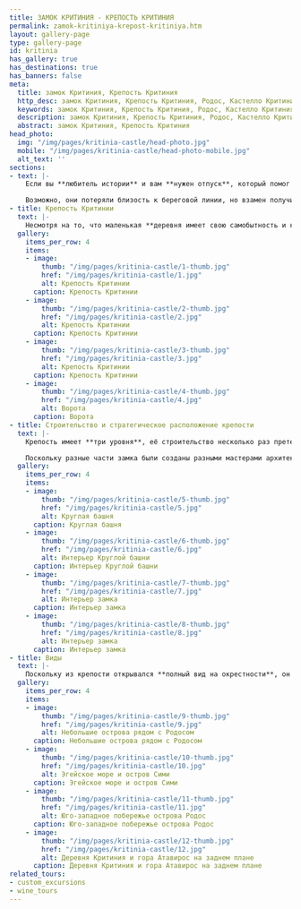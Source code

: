```yaml
---
title: ЗАМОК КРИТИНИЯ - КРЕПОСТЬ КРИТИНИЯ
permalink: zamok-kritiniya-krepost-kritiniya.htm
layout: gallery-page
type: gallery-page
id: kritinia
has_gallery: true
has_destinations: true
has_banners: false
meta:
  title: замок Критиния, Крепость Критиния
  http_desc: замок Критиния, Крепость Критиния, Родос, Кастелло Критиния, деревня Критиния, Родос, Греция
  keywords: замок Критиния, Крепость Критиния, Родос, Кастелло Критиния, деревня Критиния, Родос, Греция
  description: замок Критиния, Крепость Критиния, Родос, Кастелло Критиния, деревня Критиния, Родос, Греция
  abstract: замок Критиния, Крепость Критиния
head_photo:
  img: "/img/pages/kritinia-castle/head-photo.jpg"
  mobile: "/img/pages/kritinia-castle/head-photo-mobile.jpg"
  alt_text: ''
sections:
- text: |-
    Если вы **любитель истории** и вам **нужен отпуск**, который помог бы вам **унестись в лихую эпоху средневековых сражений**, стоит отправиться в **крепость Критинии** и одноимённую деревню, это уникальное место расположено в Греции на острове Родос. Название деревни **«Критиния»** означает **«Новый Крит»**, она была основана **переселенцами с острова Крит** и располагалась возле побережья, где сегодня находится маленькое **селение Камирос Скала**. Пиратские набеги представляли постоянную угрозу для прибрежных селений, особенно в эпоху средневековья. Таким образом жители Критинии постепенно перебрались на возвышенность в защищённое место.

    Возможно, они потеряли близость к береговой линии, но взамен получили **фантастический панорамный вид на Эгейское море**, что позволяло им обнаруживать приближающихся пиратов задолго до того, как они высаживались на берег. Холм, на котором сегодня расположилась **деревня Критиния**, находится между западным побережьем Родоса и **горой Атавирос**. Чтобы добраться сюда с Родоса, необходимо совершить путешествие на юго-запад острова и проехать 55 км. Камирос Скала, находится на берегу моря в 5 км от нового места Критинии. Вы можете отправиться на соседний **остров Халки из порта Камирос Скала,** воспользовавшись паромным сообщением.
- title: Крепость Критинии
  text: |-
    Несмотря на то, что маленькая **деревня имеет свою самобытность и колорит**, именно **крепость**, которая находится рядом с ней, ежегодно привлекает множество гостей. Построенный **в 1472 году под руководством Великого Магистра Джованни Баттиста дель Орсини, замок-крепость** предназначался для защиты жителей деревни от османского флота. Крепость была возведена **рыцарями ордена Святого Иоанна** в идеальном с точки зрения **стратегического расположения** месте. Она предоставляла им **полный 360 градусный обзор**, который был особенно ценен при набегах пиратов и других врагов на остров.
  gallery:
    items_per_row: 4
    items:
    - image:
        thumb: "/img/pages/kritinia-castle/1-thumb.jpg"
        href: "/img/pages/kritinia-castle/1.jpg"
        alt: Крепость Критинии
      caption: Крепость Критинии
    - image:
        thumb: "/img/pages/kritinia-castle/2-thumb.jpg"
        href: "/img/pages/kritinia-castle/2.jpg"
        alt: Крепость Критинии
      caption: Крепость Критинии
    - image:
        thumb: "/img/pages/kritinia-castle/3-thumb.jpg"
        href: "/img/pages/kritinia-castle/3.jpg"
        alt: Крепость Критинии
      caption: Крепость Критинии
    - image:
        thumb: "/img/pages/kritinia-castle/4-thumb.jpg"
        href: "/img/pages/kritinia-castle/4.jpg"
        alt: Ворота
      caption: Ворота
- title: Строительство и стратегическое расположение крепости
  text: |-
    Крепость имеет **три уровня**, её строительство несколько раз претерпевало смену руководства, после **Орсини** строительство было передано **Великому Магистру Пьеру д'Обюссону**, который добавил **круглую башню и пушечные установки**. **Фортификационные укрепления** были усилены наёмным специалистом **Базилио Делла Скола**, а окончательно строительство завершилось в начале 16 века под руководством **Великого Магистра Фабрицио дель Карретто.**

    Поскольку разные части замка были созданы разными мастерами архитектуры и имеют разное происхождение, мы можем наблюдать здесь **смешение византийского и средневекового стилей**. Большое прямоугольное внешнее укрепление имеет впечатляющую **высоту 360 футов**, но сегодня оно представляет собой пустую оболочку. Тем не менее, вы все ещё можете увидеть **оригинальный герб первого Великого Магистра** над входом, а также герб второго, который работал над строительством замка.
  gallery:
    items_per_row: 4
    items:
    - image:
        thumb: "/img/pages/kritinia-castle/5-thumb.jpg"
        href: "/img/pages/kritinia-castle/5.jpg"
        alt: Круглая башня
      caption: Круглая башня
    - image:
        thumb: "/img/pages/kritinia-castle/6-thumb.jpg"
        href: "/img/pages/kritinia-castle/6.jpg"
        alt: Интерьер Круглой башни
      caption: Интерьер Круглой башни
    - image:
        thumb: "/img/pages/kritinia-castle/7-thumb.jpg"
        href: "/img/pages/kritinia-castle/7.jpg"
        alt: Интерьер замка
      caption: Интерьер замка
    - image:
        thumb: "/img/pages/kritinia-castle/8-thumb.jpg"
        href: "/img/pages/kritinia-castle/8.jpg"
        alt: Интерьер замка
      caption: Интерьер замка
- title: Виды
  text: |-
    Поскольку из крепости открывался **полный вид на окрестности**, он использовался для **отправки и получения сигналов тревоги** с близлежащих островов, таких как **Сими, Халки, Макри, Алимия** и других. Кроме того, он использовался для **контроля прибрежной дороги**, которая шла на юг в западной части Родоса.
  gallery:
    items_per_row: 4
    items:
    - image:
        thumb: "/img/pages/kritinia-castle/9-thumb.jpg"
        href: "/img/pages/kritinia-castle/9.jpg"
        alt: Небольшие острова рядом с Родосом
      caption: Небольшие острова рядом с Родосом
    - image:
        thumb: "/img/pages/kritinia-castle/10-thumb.jpg"
        href: "/img/pages/kritinia-castle/10.jpg"
        alt: Эгейское море и остров Сими
      caption: Эгейское море и остров Сими
    - image:
        thumb: "/img/pages/kritinia-castle/11-thumb.jpg"
        href: "/img/pages/kritinia-castle/11.jpg"
        alt: Юго-западное побережье острова Родос
      caption: Юго-западное побережье острова Родос
    - image:
        thumb: "/img/pages/kritinia-castle/12-thumb.jpg"
        href: "/img/pages/kritinia-castle/12.jpg"
        alt: Деревня Критиния и гора Атавирос на заднем плане
      caption: Деревня Критиния и гора Атавирос на заднем плане
related_tours:
- custom_excursions
- wine_tours
---
```


